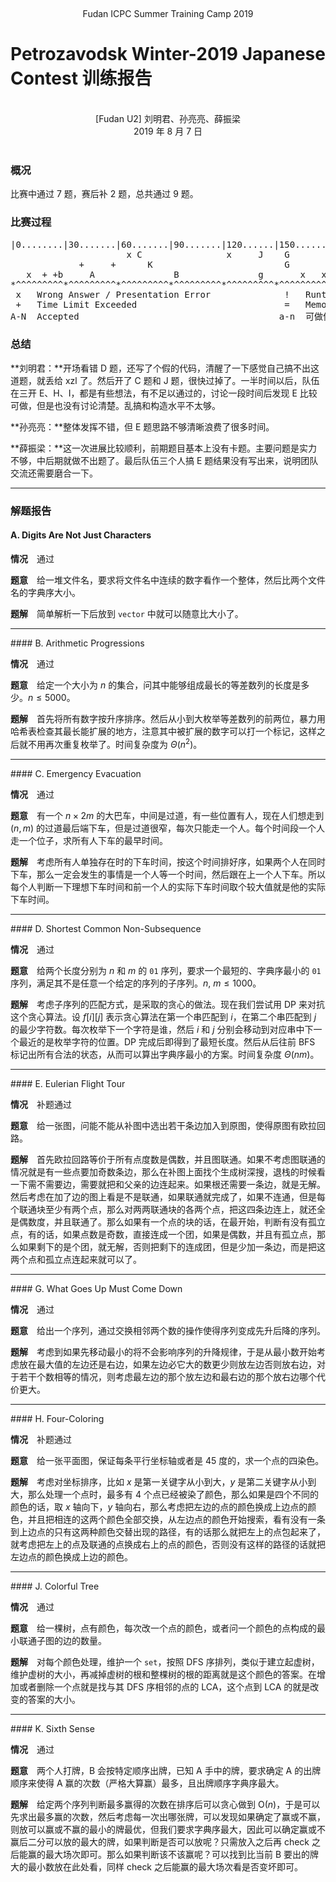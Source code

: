 <br /><center class="subtitle">Fudan ICPC Summer Training Camp 2019</center>

# Petrozavodsk Winter-2019 Japanese Contest 训练报告

<br />
<center>[Fudan U2] 刘明君、孙亮亮、薛振梁</center>
<center>2019 年 8 月 7 日</center>
<br />

### 概况

比赛中通过 7 题，赛后补 2 题，总共通过 9 题。

### 比赛过程

<pre class="replay">
|0........|30.......|60.......|90.......|120......|150......|180......|210......|240......|270...... (min)
                      x C                x     J    G                h          i                  e [lmj]
             +     +      K                         G                h          i                  e [sll]
   x  + +b     A               B               g       x   x  D      h          i                  e [xzl]
*^^^^^^^^^*^^^^^^^^^*^^^^^^^^^*^^^^^^^^^*^^^^^^^^^*^^^^^^^^^*^^^^^^^^^*^^^^^^^^^*^^^^^^^^^*^^^^^^^^^
 x   Wrong Answer / Presentation Error              !   Runtime Error
 +   Time Limit Exceeded                            =   Memory Limit Exceeded
A-N  Accepted                                      a-n  可做但未通过 / 弃题
</pre>

### 总结

**刘明君：**开场看错 D 题，还写了个假的代码，清醒了一下感觉自己搞不出这道题，就丢给 xzl 了。然后开了 C 题和 J 题，很快过掉了。一半时间以后，队伍在三开 E、H、I，都是有些想法，有不足以通过的，讨论一段时间后发现 E 比较可做，但是也没有讨论清楚。乱搞和构造水平不太够。

**孙亮亮：**整体发挥不错，但 E 题思路不够清晰浪费了很多时间。

**薛振梁：**这一次进展比较顺利，前期题目基本上没有卡题。主要问题是实力不够，中后期就做不出题了。最后队伍三个人搞 E 题结果没有写出来，说明团队交流还需要磨合一下。

***

### 解题报告

#### A. Digits Are Not Just Characters

**情况**　通过

**题意**　给一堆文件名，要求将文件名中连续的数字看作一个整体，然后比两个文件名的字典序大小。

**题解**　简单解析一下后放到 `vector` 中就可以随意比大小了。

<hr />
#### B. Arithmetic Progressions

**情况**　通过

**题意**　给定一个大小为 $n$ 的集合，问其中能够组成最长的等差数列的长度是多少。$n \leqslant 5000$。

**题解**　首先将所有数字按升序排序。然后从小到大枚举等差数列的前两位，暴力用哈希表检查其最长能扩展的地方，注意其中被扩展的数字可以打一个标记，这样之后就不用再次重复枚举了。时间复杂度为 $Θ(n^2)$。

<hr />
#### C. Emergency Evacuation

**情况**　通过

**题意**　有一个 $n×2m$ 的大巴车，中间是过道，有一些位置有人，现在人们想走到 $(n,m)$ 的过道最后端下车，但是过道很窄，每次只能走一个人。每个时间段一个人走一个位子，求所有人下车的最早时间。

**题解**　考虑所有人单独存在时的下车时间，按这个时间排好序，如果两个人在同时下车，那么一定会发生的事情是一个人等一个时间，然后跟在上一个人下车。所以每个人判断一下理想下车时间和前一个人的实际下车时间取个较大值就是他的实际下车时间。

<hr />
#### D. Shortest Common Non-Subsequence

**情况**　通过

**题意**　给两个长度分别为 $n$ 和 $m$ 的 `01` 序列，要求一个最短的、字典序最小的 `01` 序列，满足其不是任意一个给定的序列的子序列。$n,\ m \leqslant 1000$。

**题解**　考虑子序列的匹配方式，是采取的贪心的做法。现在我们尝试用 DP 来对抗这个贪心算法。设 $f[i][j]$ 表示贪心算法在第一个串匹配到 $i$，在第二个串匹配到 $j$ 的最少字符数。每次枚举下一个字符是谁，然后 $i$ 和 $j$ 分别会移动到对应串中下一个最近的是枚举字符的位置。DP 完成后即得到了最短长度。然后从后往前 BFS 标记出所有合法的状态，从而可以算出字典序最小的方案。时间复杂度 $Θ(nm)$。

<hr />
#### E. Eulerian Flight Tour

**情况**　补题通过

**题意**　给一张图，问能不能从补图中选出若干条边加入到原图，使得原图有欧拉回路。

**题解**　首先欧拉回路等价于所有点度数是偶数，并且图联通。如果不考虑图联通的情况就是有一些点要加奇数条边，那么在补图上面找个生成树深搜，退栈的时候看一下需不需要边，需要就把和父亲的边连起来。如果根还需要一条边，就是无解。然后考虑在加了边的图上看是不是联通，如果联通就完成了，如果不连通，但是每个联通块至少有两个点，那么对两两联通块的各两个点，把这四条边连上，就还全是偶数度，并且联通了。那么如果有一个点的块的话，在最开始，判断有没有孤立点，有的话，如果点数是奇数，直接连成一个团，如果是偶数，并且有孤立点，那么如果剩下的是个团，就无解，否则把剩下的连成团，但是少加一条边，而是把这两个点和孤立点连起来就可以了。

<hr />
#### G. What Goes Up Must Come Down

**情况**　通过

**题意**　给出一个序列，通过交换相邻两个数的操作使得序列变成先升后降的序列。

**题解**　考虑到如果先移动最小的将不会影响序列的升降规律，于是从最小数开始考虑放在最大值的左边还是右边，如果左边必它大的数更少则放左边否则放右边，对于若干个数相等的情况，则考虑最左边的那个放左边和最右边的那个放右边哪个代价更大。

<hr />
#### H. Four-Coloring

**情况**　补题通过

**题意**　给一张平面图，保证每条平行坐标轴或者是 $45$ 度的，求一个点的四染色。

**题解**　考虑对坐标排序，比如 $x$ 是第一关键字从小到大，$y$ 是第二关键字从小到大，那么处理一个点时，最多有 $4$ 个点已经被染了颜色，那么如果是四个不同的颜色的话，取 $x$ 轴向下，$y$ 轴向右，那么考虑把左边的点的颜色换成上边点的颜色，并且把相连的这两个颜色全部交换，从左边点的颜色开始搜索，看有没有一条到上边点的只有这两种颜色交替出现的路径，有的话那么就把左上的点包起来了，就考虑把左上的点及联通的点换成右上的点的颜色，否则没有这样的路径的话就把左边点的颜色换成上边的颜色。

<hr />
#### J. Colorful Tree

**情况**　通过

**题意**　给一棵树，点有颜色，每次改一个点的颜色，或者问一个颜色的点构成的最小联通子图的边的数量。

**题解**　对每个颜色处理，维护一个 `set`，按照 DFS 序排列，类似于建立起虚树，维护虚树的大小，再减掉虚树的根和整棵树的根的距离就是这个颜色的答案。在增加或者删除一个点就是找与其 DFS 序相邻的点的 LCA，这个点到 LCA 的就是改变的答案的大小。

<hr />
#### K. Sixth Sense

**情况**　通过

**题意**　两个人打牌，B 会按特定顺序出牌，已知 A 手中的牌，要求确定 A 的出牌顺序来使得 A 赢的次数（严格大算赢）最多，且出牌顺序字典序最大。

**题解**　给定两个序列判断最多赢得的次数在排序后可以贪心做到 $\mathrm O(n)$，于是可以先求出最多赢的次数，然后考虑每一次出哪张牌，可以发现如果确定了赢或不赢，则放可以赢或不赢的最小的牌最优，但我们要求字典序最大，因此可以确定赢或不赢后二分可以放的最大的牌，如果判断是否可以放呢？只需放入之后再 check 之后能赢的最大场次即可。那么如果判断该不该赢呢？可以找到比当前 B 要出的牌大的最小数放在此处看，同样 check 之后能赢的最大场次看是否变坏即可。